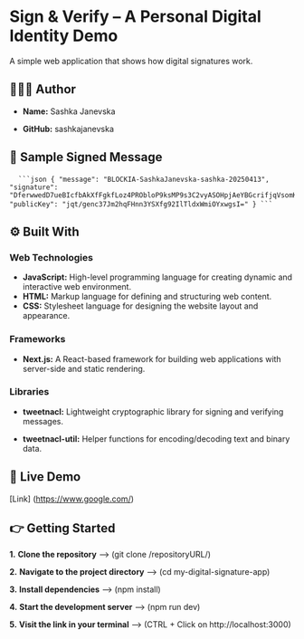 # Sign & Verify – A Personal Digital Identity Demo

A simple web application that shows how digital signatures work.

## 👩🏻‍💻 Author

- **Name:** Sashka Janevska

- **GitHub:** sashkajanevska

## 📝 Sample Signed Message

<pre> <code> ```json { "message": "BLOCKIA-SashkaJanevska-sashka-20250413", "signature": "DferwwedD7ueBIcfbAkXfFgkfLoz4PRObloP9ksMP9s3C2vyASOHpjAeYBGcrifjqVsomKyGTKwc9XT6IHhkDQ==", "publicKey": "jqt/genc37Jm2hqFHnn3YSXfg92IlTldxWmiOYxwgsI=" } ``` </code> </pre>

## ⚙️ Built With

### Web Technologies

- **JavaScript:**
  High-level programming language for creating dynamic and interactive web environment.
- **HTML:**
  Markup language for defining and structuring web content.
- **CSS:**
  Stylesheet language for designing the website layout and appearance.

### Frameworks

- **Next.js:**
  A React-based framework for building web applications with server-side and static rendering.

### Libraries

- **tweetnacl:**
  Lightweight cryptographic library for signing and verifying messages.

- **tweetnacl-util:**
  Helper functions for encoding/decoding text and binary data.

## 🚀 Live Demo

  [Link] (https://www.google.com/)

## 👉 Getting Started

**1.** **Clone the repository** --> (git clone /repositoryURL/)

**2.** **Navigate to the project directory** --> (cd my-digital-signature-app)

**3.** **Install dependencies** --> (npm install)

**4.** **Start the development server** --> (npm run dev)

**5.** **Visit the link in your terminal** --> (CTRL + Click on http://localhost:3000)
